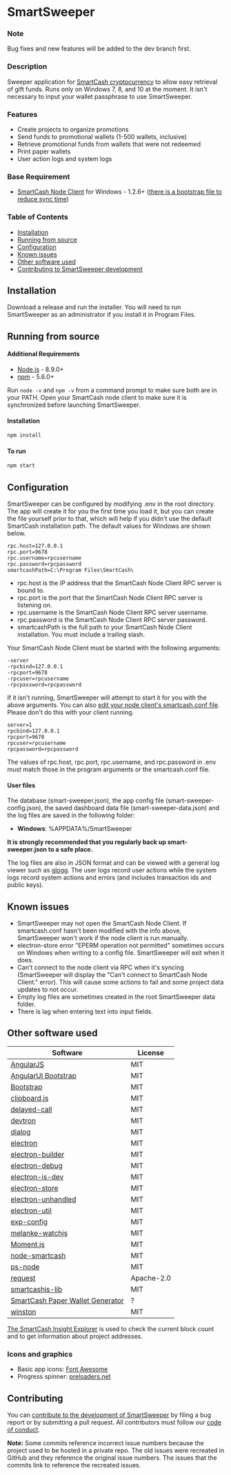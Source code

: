 # SmartSweeper

### Note
Bug fixes and new features will be added to the dev branch first.

### Description
Sweeper application for [SmartCash cryptocurrency](http://smartcash.cc) to allow easy retrieval of gift funds. Runs only on Windows 7, 8, and 10 at the moment. It isn't necessary to input your wallet passphrase to use SmartSweeper.

### Features
* Create projects to organize promotions
* Send funds to promotional wallets (1-500 wallets, inclusive)
* Retrieve promotional funds from wallets that were not redeemed
* Print paper wallets
* User action logs and system logs

### Base Requirement
* [SmartCash Node Client](https://smartcash.cc/wallets/) for Windows - 1.2.6+ ([there is a bootstrap file to reduce sync time](https://smartcash.freshdesk.com/support/solutions/articles/35000027174-using-the-bootstrap-to-speedup-sync-process))

### Table of Contents
* [Installation](#installation)
* [Running from source](#running-from-source)
* [Configuration](#configuration)
* [Known issues](#known-issues)
* [Other software used](#other-software-used)
* [Contributing to SmartSweeper development](#contributing)


## Installation
Download a release and run the installer. You will need to run SmartSweeper as an administrator if you install it in Program Files.


## Running from source
#### Additional Requirements
* [Node.js](http://nodejs.org) - 8.9.0+
* [npm](http://npmjs.com) - 5.6.0+

Run ```node -v``` and ```npm -v``` from a command prompt to make sure both are in your PATH. Open your SmartCash node client to make sure it is synchronized before launching SmartSweeper.

#### Installation
``` bash
npm install
```

#### To run
``` bash
npm start
```


## Configuration
SmartSweeper can be configured by modifying .env in the root directory. The app will create it for you the first time you load it, but you can create the file yourself prior to that, which will help if you didn't use the default SmartCash installation path. The default values for Windows are shown below.
```
rpc.host=127.0.0.1
rpc.port=9678
rpc.username=rpcusername
rpc.password=rpcpassword
smartcashPath=C:\Program Files\SmartCash\
```

* rpc.host is the IP address that the SmartCash Node Client RPC server is bound to.
* rpc.port is the port that the SmartCash Node Client RPC server is listening on.
* rpc.username is the SmartCash Node Client RPC server username.
* rpc.password is the SmartCash Node Client RPC server password.
* smartcashPath is the full path to your SmartCash Node Client installation. You must include a trailing slash.


Your SmartCash Node Client must be started with the following arguments:
```
-server
-rpcbind=127.0.0.1
-rpcport=9678
-rpcuser=rpcusername
-rpcpassword=rpcpassword
```

If it isn't running, SmartSweeper will attempt to start it for you with the above arguments. You can also [edit your node client's smartcash.conf file](https://smartcash.freshdesk.com/support/solutions/articles/35000038702-smartcash-conf-configuration-file). Please don't do this with your client running.

```
server=1
rpcbind=127.0.0.1
rpcport=9678
rpcuser=rpcusername
rpcpassword=rpcpassword
```

The values of rpc.host, rpc.port, rpc.username, and rpc.password in .env must match those in the program arguments or the smartcash.conf file.


#### User files
The database (smart-sweeper.json), the app config file (smart-sweeper-config.json), the saved dashboard data file (smart-sweeper-data.json) and the log files are saved in the following folder:

* **Windows**: %APPDATA%/SmartSweeper

**It is strongly recommended that you regularly back up smart-sweeper.json to a safe place.**

The log files are also in JSON format and can be viewed with a general log viewer such as [glogg](https://github.com/nickbnf/glogg). The user logs record user actions while the system logs record system actions and errors (and includes transaction ids and public keys).


## Known issues
* SmartSweeper may not open the SmartCash Node Client. If smartcash.conf hasn't been modified with the info above, SmartSweeper won't work if the node client is run manually.
* electron-store error "EPERM operation not permitted" sometimes occurs on Windows when writing to a config file. SmartSweeper will exit when it does.
* Can't connect to the node client via RPC when it's syncing (SmartSweeper will display the "Can't connect to SmartCash Node Client." error). This will cause some actions to fail and some project data updates to not occur.
* Empty log files are sometimes created in the root SmartSweeper data folder.
* There is lag when entering text into input fields.


## Other software used
Software | License
-------- | --------
[AngularJS](http://angularjs.org) | MIT
[AngularUI Bootstrap](https://github.com/angular-ui/bootstrap) | MIT
[Bootstrap](https://getbootstrap.com/docs/3.3/) | MIT
[clipboard.js](https://clipboardjs.com) | MIT
[delayed-call](https://github.com/finnolav/delayed-call) | MIT
[devtron](https://github.com/electron/devtron) | MIT
[dialog](https://github.com/tomas/dialog) | MIT
[electron](https://github.com/electron/electron) | MIT
[electron-builder](https://github.com/electron-userland/electron-builder) | MIT
[electron-debug](https://github.com/sindresorhus/electron-debug) | MIT
[electron-is-dev](https://github.com/sindresorhus/electron-is-dev) | MIT
[electron-store](https://github.com/sindresorhus/electron-store) | MIT
[electron-unhandled](https://github.com/sindresorhus/electron-unhandled) | MIT
[electron-util](https://github.com/sindresorhus/electron-util) | MIT
[exp-config](https://github.com/ExpressenAB/exp-config) | MIT
[melanke-watchjs](https://github.com/melanke/Watch.JS) | MIT
[Moment.js](https://github.com/moment/moment) | MIT
[node-smartcash](https://github.com/miyakoj/node-smartcash) | MIT
[ps-node](https://github.com/neekey/ps) | MIT
[request](https://github.com/request/request) | Apache-2.0
[smartcashjs-lib](https://github.com/SmartCash/SmartCashjs-lib) | MIT
[SmartCash Paper Wallet Generator](https://github.com/SmartCash/PaperWalletGenerator) | ?
[winston](https://github.com/winstonjs/winston) | MIT


[The SmartCash Insight Explorer](https://insight.smartcash.cc) is used to check the current block count and to get information about project addresses.

### Icons and graphics
* Basic app icons: [Font Awesome](http://fontawesome.io)
* Progress spinner: [preloaders.net](https://preloaders.net)


## Contributing
You can [contribute to the development of SmartSweeper](CONTRIBUTING.md) by filing a bug report or by submitting a pull request. All contributors must follow our [code of conduct](CODE_OF_CONDUCT.md).

**Note:** Some commits reference incorrect issue numbers because the project used to be hosted in a private repo. The old issues were recreated in GitHub and they reference the original issue numbers. The issues that the commits link to reference the recreated issues.